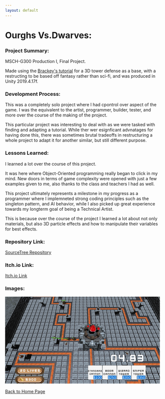 ```yaml
---
layout: default
---
```

# Ourghs Vs.Dwarves:

### Project Summary:

MSCH-G300 Production I, Final Project.
<br>

Made using the [Brackey's tutorial](https://www.youtube.com/watch?v=beuoNuK2tbk&ab_channel=Brackeys) for a 3D tower defense as a base, with a restructing to be based off fantasy rather than sci-fi, and was produced in Unity 2019.4.17f.

### Development Process:

This was a completely solo project where I had cpontrol over aspect of the game. I was the equivalent to the artist, programmer, builder, tester, and more over the course of the making of the project. <br>

This particular project was interesting to deal with as we were tasked with finding and adapting a tutorial. While ther wer esignficant advnatages for having done this, there was sometimes brutal tradeoffs in restructuring a whole project to adapt it for another similar, but still different purpose. 

### Lessons Learned:

I learned a lot over the course of this project. <br>

It was here where Object-Oriented programming really began to click in my mind. New doors in terms of game complexity were opened with just a few examples given to me, also thanks to the class and teachers I had as well.<br>

This project ultimately represents a milestone in my progress as a programmer where I implemneted strong coding principles such as the singleton pattern, and AI behavior, while I also picked up great experience towards my longterm goal of being a Technical Artist.<br>

This is because over the course of the project I learned a lot about not only materials, but also 3D particle effects and how to manipulate their variables for best effects.

### Repository Link:

[SourceTree Repository](https://bitbucket.org/Xwartu/tonner_g300final/src/master/)

### Itch.io Link:

[Itch.io Link](https://xwartu.itch.io/ourghs-vs-dwarves)

### Images:

![In Game Image](./assets/images/dwarves.png)
<br>

[Back to Home Page](./)

